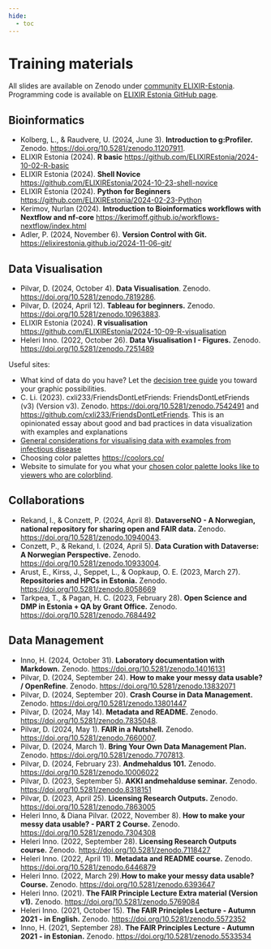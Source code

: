 ```yaml
---
hide:
  - toc
---
```

# Training materials

All slides are available on Zenodo under [community ELIXIR-Estonia](https://zenodo.org/communities/elixir-ee/records?q=&l=list&p=1&s=10&sort=newest). Programming code is available on [ELIXIR Estonia GitHub page](https://github.com/ELIXIREstonia). 


## Bioinformatics

* Kolberg, L., & Raudvere, U. (2024, June 3). __Introduction to g:Profiler.__ Zenodo. https://doi.org/10.5281/zenodo.11207911.
* ELIXIR Estonia (2024). __R basic__ https://github.com/ELIXIREstonia/2024-10-02-R-basic
* ELIXIR Estonia (2024). __Shell Novice__ https://github.com/ELIXIREstonia/2024-10-23-shell-novice
* ELIXIR Estonia (2024). __Python for Beginners__ https://github.com/ELIXIREstonia/2024-02-23-Python
* Kerimov, Nurlan (2024). __Introduction to Bioinformatics workflows with Nextflow and nf-core__ https://kerimoff.github.io/workflows-nextflow/index.html
* Adler, P. (2024, November 6). __Version Control with Git.__ https://elixirestonia.github.io/2024-11-06-git/

## Data Visualisation

* Pilvar, D. (2024, October 4). __Data Visualisation__. Zenodo. https://doi.org/10.5281/zenodo.7819286.
* Pilvar, D. (2024, April 12). __Tableau for beginners.__ Zenodo. https://doi.org/10.5281/zenodo.10963883.
* ELIXIR Estonia (2024). __R visualisation__ https://github.com/ELIXIREstonia/2024-10-09-R-visualisation 
* Heleri Inno. (2022, October 26). __Data Visualisation I - Figures.__ Zenodo. https://doi.org/10.5281/zenodo.7251489

Useful sites:

* What kind of data do you have? Let the [decision tree guide](https://www.data-to-viz.com/) you toward your graphic possibilities.
* C. Li. (2023). cxli233/FriendsDontLetFriends: FriendsDontLetFriends (v3) (Version v3). Zenodo. https://doi.org/10.5281/zenodo.7542491 and https://github.com/cxli233/FriendsDontLetFriends. This is an opinionated essay about good and bad practices in data visualization with examples and explanations
* [General considerations for visualising data with examples from infectious disease](https://www.infectious-diseases-toolkit.org/data-communication/)
* Choosing color palettes https://coolors.co/
* Website to simulate for you what your [chosen color palette looks like to viewers who are colorblind](https://davidmathlogic.com/colorblind/#%23D81B60-%231E88E5-%23FFC107-%23004D40).

## Collaborations

* Rekand, I., & Conzett, P. (2024, April 8). __DataverseNO - A Norwegian, national repository for sharing open and FAIR data.__ Zenodo. https://doi.org/10.5281/zenodo.10940043.
* Conzett, P., & Rekand, I. (2024, April 5). __Data Curation with Dataverse: A Norwegian Perspective.__ Zenodo. https://doi.org/10.5281/zenodo.10933004.
* Arust, E., Kirss, J., Seppet, L., & Oopkaup, O. E. (2023, March 27). __Repositories and HPCs in Estonia.__ Zenodo. https://doi.org/10.5281/zenodo.8058669
* Tarkpea, T., & Pagan, H. C. (2023, February 28). __Open Science and DMP in Estonia + QA by Grant Office.__ Zenodo. https://doi.org/10.5281/zenodo.7684492

## Data Management

* Inno, H. (2024, October 31). __Laboratory documentation with Markdown.__ Zenodo. https://doi.org/10.5281/zenodo.14016131
* Pilvar, D. (2024, September 24). __How to make your messy data usable? / OpenRefine__. Zenodo. https://doi.org/10.5281/zenodo.13832071
* Pilvar, D. (2024, September 20). __Crash Course in Data Management.__ Zenodo. https://doi.org/10.5281/zenodo.13801447
* Pilvar, D. (2024, May 14). __Metadata and README.__ Zenodo. https://doi.org/10.5281/zenodo.7835048.
* Pilvar, D. (2024, May 1). __FAIR in a Nutshell.__ Zenodo. https://doi.org/10.5281/zenodo.7660007.
* Pilvar, D. (2024, March 1). __Bring Your Own Data Management Plan.__ Zenodo. https://doi.org/10.5281/zenodo.7707813.
* Pilvar, D. (2024, February 23). __Andmehaldus 101.__ Zenodo. https://doi.org/10.5281/zenodo.10006022
* Pilvar, D. (2023, September 5). __AKKI andmehalduse seminar.__ Zenodo. https://doi.org/10.5281/zenodo.8318151
* Pilvar, D. (2023, April 25). __Licensing Research Outputs.__ Zenodo. https://doi.org/10.5281/zenodo.7863005
* Heleri Inno, & Diana Pilvar. (2022, November 8). __How to make your messy data usable? - PART 2 Course.__ Zenodo. https://doi.org/10.5281/zenodo.7304308
* Heleri Inno. (2022, September 28). __Licensing Research Outputs course.__ Zenodo. https://doi.org/10.5281/zenodo.7118427
* Heleri Inno. (2022, April 11). __Metadata and README course.__ Zenodo. https://doi.org/10.5281/zenodo.6446879
* Heleri Inno. (2022, March 29).__How to make your messy data usable? Course.__ Zenodo. https://doi.org/10.5281/zenodo.6393647
* Heleri Inno. (2021). __The FAIR Principle Lecture Extra material (Version v1).__ Zenodo. https://doi.org/10.5281/zenodo.5769084
* Heleri Inno. (2021, October 15). __The FAIR Principles Lecture - Autumn 2021 - in English.__ Zenodo. https://doi.org/10.5281/zenodo.5572352
* Inno, H. (2021, September 28). __The FAIR Principles Lecture - Autumn 2021 - in Estonian.__ Zenodo. https://doi.org/10.5281/zenodo.5533534


